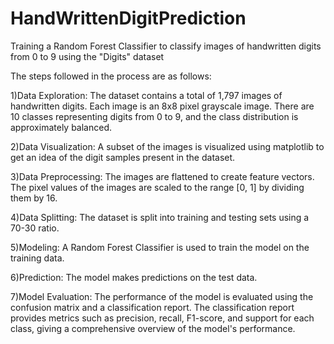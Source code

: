 # HandWrittenDigitPrediction
Training a Random Forest Classifier to classify images of handwritten digits from 0 to 9 using the "Digits" dataset 

The steps followed in the process are as follows:

1)Data Exploration: The dataset contains a total of 1,797 images of handwritten digits. Each image is an 8x8 pixel grayscale image. There are 10 classes representing digits from 0 to 9, and the class distribution is approximately balanced.

2)Data Visualization: A subset of the images is visualized using matplotlib to get an idea of the digit samples present in the dataset.

3)Data Preprocessing: The images are flattened to create feature vectors. The pixel values of the images are scaled to the range [0, 1] by dividing them by 16.

4)Data Splitting: The dataset is split into training and testing sets using a 70-30 ratio.

5)Modeling: A Random Forest Classifier is used to train the model on the training data.

6)Prediction: The model makes predictions on the test data.

7)Model Evaluation: The performance of the model is evaluated using the confusion matrix and a classification report. The classification report provides metrics such as precision, recall, F1-score, and support for each class, giving a comprehensive overview of the model's performance.
